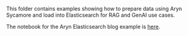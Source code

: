 This folder contains examples showing how to prepare data using Aryn Sycamore and load into Elasticsearch for RAG and GenAI use cases.

The notebook for the Aryn Elasticsearch blog example is [here](https://github.com/elastic/elasticsearch-labs/blob/main/supporting-blog-content/Aryn-elasticsearch-RAG-data-preparation-demo/aryn-elasticsearch-blog-dataprep.ipynb).
